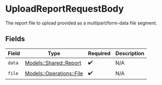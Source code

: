 # UploadReportRequestBody

The report file to upload provided as a multipart/form-data file segment.


## Fields

| Field                                                       | Type                                                        | Required                                                    | Description                                                 |
| ----------------------------------------------------------- | ----------------------------------------------------------- | ----------------------------------------------------------- | ----------------------------------------------------------- |
| `data`                                                      | [Models::Shared::Report](../../models/shared/report.md)     | :heavy_check_mark:                                          | N/A                                                         |
| `file`                                                      | [Models::Operations::File](../../models/operations/file.md) | :heavy_check_mark:                                          | N/A                                                         |